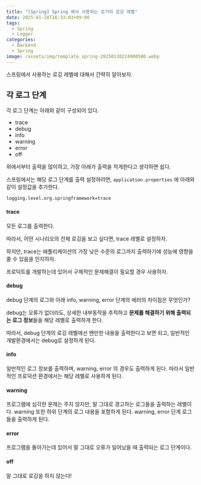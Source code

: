 ```yaml
---
title: "[Spring] Spring 에서 사용하는 로거의 로깅 레벨"
date: 2025-01-28T16:33:03+09:00
tags:
  - Spring
  - Logger
categories:
  - Backend
  - Spring
image: /assets/img/template_spring-20250130224900580.webp
---
```

<!-- truncate -->

스프링에서 사용하는 로깅 레벨에 대해서 간략히 알아보자.

## 각 로그 단계

각 로그 단계는 아래와 같이 구성되어 있다.

- trace
- debug
- info
- warning
- error
- off

위에서부터 출력을 많이하고, 가장 아래가 출력을 적게한다고 생각하면 쉽다.

스프링에서는 해당 로그 단계를 출력 설정하려면, `application.properties` 에 아래와 같이 설정값을 추가한다.

```
logging.level.org.springframework=trace
```
#### trace

모든 로그를 출력한다.

따라서, 어떤 시나리오의 전체 로깅을 보고 싶다면, trace 레벨로 설정하자.

하지만, trace는 애플리케이션의 가장 낮은 수준의 로그까지 출력하기에 성능에 영향을 줄 수 있음을 인지하자.

프로덕트를 개발하는데 있어서 구체적인 문제해결이 필요할 경우 사용하자.

#### debug

debug 단계의 로그와 아래 info, warning, error 단계의 에러의 차이점은 무엇인가?

debug는 오류가 없더라도, 상세한 내부동작을 추적하고 **문제를 해결하기 위해 출력되는 로그 정보**들을 해당 레벨로 출력하게 한다.

따라서, debug 단계의 로깅 레벨에선 왠만한 내용을 출력한다고 보면 되고, 일반적인 개발환경에서는 debug로 설정하게 된다.

#### info

일반적인 로그 정보를 출력하며, warning, error 의 경우도 출력하게 된다. 따라서 일반적인 프로덕션 환경에서는 해당 레벨로 사용하게 된다.

#### warning

프로그램에 심각한 문제는 주지 않지만, 말 그대로 경고하는 로그들을 출력하는 레벨이다. warning 또한 하위 단계의 로그 내용을 포함하게 된다. warning, error 단계 로그들을 출력하게 된다.

#### error

프로그램을 돌아가는데 있어서 말 그대로 오류가 일어났을 때 출력되는 로그 단계이다.

#### off

말 그대로 로깅을 하지 않는다!
